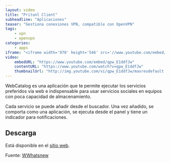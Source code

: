 ```yaml
---
layout: video
title: "Pritunl Client"
subheadline: "Aplicaciones"
teaser: "Gestiona conexiones VPN, compatible con OpenVPN"
tags:
    - vpn
    - openvpn
categories:
    - apps
iframe: "<iframe width='970' height='546' src='//www.youtube.com/embed/qpw_E1ddfJw' frameborder='0' allowfullscreen></iframe>"
video:
    embedURL: "https://www.youtube.com/embed/qpw_E1ddfJw"
    contentURL: "https://www.youtube.com/watch?v=qpw_E1ddfJw"
    thumbnailUrl: "http://img.youtube.com/vi/qpw_E1ddfJw/maxresdefault.jpg"
---
```

<!--more-->

WebCatalog es una aplicación que te permite ejecutar los servicios preferidos vía web e  indispensable para usar servicios sociales en equipos con poca capacidad de almacenamiento.

Cada servicio se puede añadir desde el buscador. Una vez añadido, se comporta como una aplicación, se ejecuta desde el panel y tiene un indicador para notificaciones.

## Descarga

Está disponible en el [sitio web](https://webcatalog.io/download/linux).

Fuente: [WWhatsnew](https://wwwhatsnew.com/2017/07/22/webcatalog-para-usar-tus-aplicaciones-web-favoritas-de-forma-nativa/)
